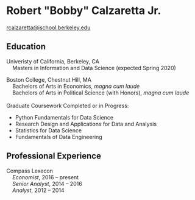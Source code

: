 # Robert "Bobby" Calzaretta Jr.
rcalzaretta@ischool.berkeley.edu <br>

## Education
Univeristy of California, Berkeley, CA<br>
&nbsp;&nbsp;&nbsp;&nbsp;Masters in Information and Data Science (expected Spring 2020)<br>

Boston College, Chestnut Hill, MA<br>
&nbsp;&nbsp;&nbsp;&nbsp;Bachelors of Arts in Economics, _magna cum laude_<br>
&nbsp;&nbsp;&nbsp;&nbsp;Bachelors of Arts in Political Science (with Honors), _magna cum laude_<br>
<br>
Graduate Coursework Completed or in Progress:
- Python Fundamentals for Data Science
- Research Design and Applications for Data and Analysis
- Statistics for Data Science
- Fundamentals of Data Engineering

## Professional Experience
Compass Lexecon<br>
&nbsp;&nbsp;&nbsp;&nbsp;_Economist_, 2016 – present<br>
&nbsp;&nbsp;&nbsp;&nbsp;_Senior Analyst_, 2014 – 2016<br>
&nbsp;&nbsp;&nbsp;&nbsp;_Analyst_, 2012 – 2014<br>
